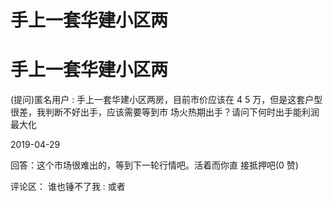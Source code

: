 # 手上一套华建小区两

# 手上一套华建小区两

(提问)匿名用户 : 手上一套华建小区两房，目前市价应该在 4 5 万，但是这套户型很差，我判断不好出手，应该需要等到市 场火热期出手？请问下何时出手能利润最大化

2019-04-29

回答：这个市场很难出的，等到下一轮行情吧。活着而你直 接抵押吧(0 赞)

评论区： 谁也锤不了我 : 或者